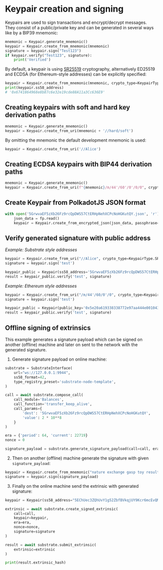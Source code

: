 # Keypair creation and signing

Keypairs are used to sign transactions and encrypt/decrypt messages. They consist of a public/private key and can be 
generated in several ways like by a BIP39 mnemonic:

```python
mnemonic = Keypair.generate_mnemonic()
keypair = Keypair.create_from_mnemonic(mnemonic)
signature = keypair.sign("Test123")
if keypair.verify("Test123", signature):
    print('Verified')
```

By default, a keypair is using [SR25519](https://research.web3.foundation/en/latest/polkadot/keys/1-accounts-more.html) 
cryptography, alternatively ED25519 and ECDSA (for Ethereum-style addresses) can be explicitly specified:

```python
keypair = Keypair.create_from_mnemonic(mnemonic, crypto_type=KeypairType.ECDSA)
print(keypair.ss58_address)
# '0x6741864968e8b87c6e32e19cde88A11a3Cc636E9'
```

## Creating keypairs with soft and hard key derivation paths

```python
mnemonic = Keypair.generate_mnemonic()
keypair = Keypair.create_from_uri(mnemonic + '//hard/soft')
```

By omitting the mnemonic the default development mnemonic is used: 

```python
keypair = Keypair.create_from_uri('//Alice')
```

## Creating ECDSA keypairs with BIP44 derivation paths 

```python
mnemonic = Keypair.generate_mnemonic()
keypair = Keypair.create_from_uri(f"{mnemonic}/m/44'/60'/0'/0/0", crypto_type=KeypairType.ECDSA)
```

## Create Keypair from PolkadotJS JSON format

```python
with open('5GrwvaEF5zXb26Fz9rcQpDWS57CtERHpNehXCPcNoHGKutQY.json', 'r') as fp:
    json_data = fp.read()
    keypair = Keypair.create_from_encrypted_json(json_data, passphrase="test", ss58_format=42)
```

## Verify generated signature with public address

_Example: Substrate style addresses_
```python
keypair = Keypair.create_from_uri("//Alice", crypto_type=KeypairType.SR25519)
signature = keypair.sign('test')

keypair_public = Keypair(ss58_address='5GrwvaEF5zXb26Fz9rcQpDWS57CtERHpNehXCPcNoHGKutQY', crypto_type=KeypairType.SR25519)
result = keypair_public.verify('test', signature)
```

_Example: Ethereum style addresses_
```python
keypair = Keypair.create_from_uri("/m/44'/60/0'/0", crypto_type=KeypairType.ECDSA)
signature = keypair.sign('test')

keypair_public = Keypair(public_key='0x5e20a619338338772e97aa444e001043da96a43b', crypto_type=KeypairType.ECDSA)
result = keypair_public.verify('test', signature)
```

## Offline signing of extrinsics

This example generates a signature payload which can be signed on another (offline) machine and later on sent to the 
network with the generated signature.

1. Generate signature payload on online machine:
```python
substrate = SubstrateInterface(
    url="ws://127.0.0.1:9944",
    ss58_format=42,
    type_registry_preset='substrate-node-template',
)

call = await substrate.compose_call(
    call_module='Balances',
    call_function='transfer_keep_alive',
    call_params={
        'dest': '5GrwvaEF5zXb26Fz9rcQpDWS57CtERHpNehXCPcNoHGKutQY',
        'value': 2 * 10**8
    }
)

era = {'period': 64, 'current': 22719}
nonce = 0

signature_payload = substrate.generate_signature_payload(call=call, era=era, nonce=nonce)
```

2. Then on another (offline) machine generate the signature with given `signature_payload`:

```python
keypair = Keypair.create_from_mnemonic("nature exchange gasp toy result bacon coin broccoli rule oyster believe lyrics")
signature = keypair.sign(signature_payload)
```

3. Finally on the online machine send the extrinsic with generated signature:

```python
keypair = Keypair(ss58_address="5EChUec3ZQhUvY1g52ZbfBVkqjUY9Kcr6mcEvQMbmd38shQL")

extrinsic = await substrate.create_signed_extrinsic(
    call=call,
    keypair=keypair,
    era=era,
    nonce=nonce,
    signature=signature
)

result = await substrate.submit_extrinsic(
    extrinsic=extrinsic
)

print(result.extrinsic_hash)
```
